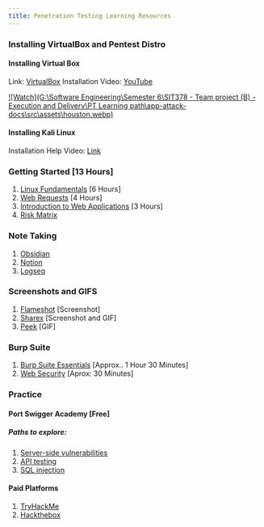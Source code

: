```yaml
---
title: Penetration Testing Learning Resources
---
```


### Installing VirtualBox and Pentest Distro
#### Installing Virtual Box
Link: [VirtualBox](https://www.virtualbox.org/)
Installation Video: [YouTube](https://www.youtube.com/watch?v=MPkni85O9JA&t=5s)

[![Watch](G:\Software Engineering\Semester 6\SIT378 - Team project (B) - Execution and Delivery\PT Learning path\app-attack-docs\src\assets\houston.webp)](https://www.youtube.com/watch?v=MPkni85O9JA&t=5s)

#### Installing Kali Linux
Installation Help Video: [Link](https://www.youtube.com/watch?v=MPkni85O9JA&t=5s)

### Getting Started [13 Hours]
1. [Linux Fundamentals](https://academy.hackthebox.com/course/preview/linux-fundamentals) [6 Hours]
2. [Web Requests](https://academy.hackthebox.com/course/preview/web-requests) [4 Hours]
3. [Introduction to Web Applications](https://academy.hackthebox.com/course/preview/introduction-to-web-applications) [3 Hours]
4. [Risk Matrix](https://www.youtube.com/watch?v=ZSo-5VS-8g0)
### Note Taking 
1. [Obsidian](https://obsidian.md/)
2. [Notion](https://www.notion.so)
3. [Logseq](https://logseq.com/)
### Screenshots and GIFS
1. [Flameshot](https://github.com/flameshot-org/flameshot) [Screenshot]
2. [Sharex](https://getsharex.com/) [Screenshot and GIF]
3. [Peek](https://github.com/phw/peek) [GIF]
### Burp Suite
1. [Burp Suite Essentials](https://www.youtube.com/playlist?list=PLoX0sUafNGbH9bmbIANk3D50FNUmuJIF3) [Approx.. 1 Hour 30 Minutes]
2. [Web Security](https://www.youtube.com/playlist?list=PLoX0sUafNGbFcyjCwB0N7x_Zxw7T1-I9Y) [Aprox: 30 Minutes]
### Practice
#### Port Swigger Academy [Free]
##### Paths to explore:
1. [Server-side vulnerabilities](https://portswigger.net/web-security/learning-paths/server-side-vulnerabilities-apprentice)
2. [API testing](https://portswigger.net/web-security/learning-paths/api-testing)
3. [SQL injection](https://portswigger.net/web-security/learning-paths/sql-injection)

#### Paid Platforms
1. [TryHackMe](https://tryhackme.com/)
2. [Hackthebox](https://www.hackthebox.com/)